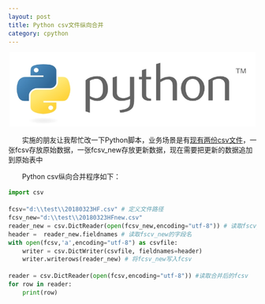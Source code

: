 ```yaml
---
layout: post
title: Python csv文件纵向合并
category: cpython
---
```

<div align="center">
<img width="500" height="150" alt="图片名称" src="https://raw.githubusercontent.com/carrylaw/IMG/master/img_py/jp8.jpg" />
</div>

&emsp;&emsp;实施的朋友让我帮忙改一下Python脚本，业务场景是有[现有两份csv文件](https://github.com/carrylaw/Archive/tree/master/%E6%9C%BA%E5%99%A8%E5%AD%A6%E4%B9%A0%E6%96%87%E4%BB%B6%E5%A4%B9/py)，一张fcsv存放原始数据，一张fcsv_new存放更新数据，现在需要把更新的数据追加到原始表中         

&emsp;&emsp;Python csv纵向合并程序如下：
``` python
import csv

fcsv="d:\\test\\20180323HF.csv" # 定义文件路径
fcsv_new="d:\\test\\20180323HFnew.csv"
reader_new = csv.DictReader(open(fcsv_new,encoding="utf-8")) # 读取fscv_new的数据
header =  reader_new.fieldnames # 读取fscv_new的字段名
with open(fcsv,'a',encoding="utf-8") as csvfile: 
    writer = csv.DictWriter(csvfile, fieldnames=header)
    writer.writerows(reader_new) # 将fcsv_new写入fcsv

reader = csv.DictReader(open(fcsv,encoding="utf-8")) #读取合并后的fcsv
for row in reader: 
    print(row)
```